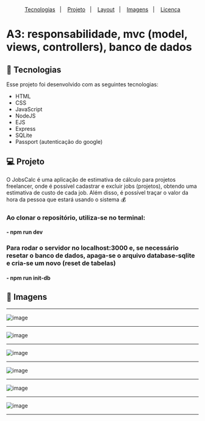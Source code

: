 

<p align="center">
  <a href="#-tecnologias">Tecnologias</a>&nbsp;&nbsp;&nbsp;|&nbsp;&nbsp;&nbsp;
  <a href="#-projeto">Projeto</a>&nbsp;&nbsp;&nbsp;|&nbsp;&nbsp;&nbsp;
  <a href="#-layout">Layout</a>&nbsp;&nbsp;&nbsp;|&nbsp;&nbsp;&nbsp;
  <a href="#-imagens">Imagens</a>&nbsp;&nbsp;&nbsp;|&nbsp;&nbsp;&nbsp;
  <a href="#memo-licença">Licença</a>
</p>

# A3: responsabilidade, mvc (model, views, controllers), banco de dados
## 🚀 Tecnologias


Esse projeto foi desenvolvido com as seguintes tecnologias:

- HTML
- CSS
- JavaScript
- NodeJS
- EJS
- Express
- SQLite
- Passport (autenticação do google)

## 💻 Projeto

O JobsCalc é uma aplicação de estimativa de cálculo para projetos freelancer, onde é possível cadastrar e excluir jobs (projetos), obtendo uma estimativa de custo de cada job. Além disso, é possível traçar o valor da hora da pessoa que estará usando o sistema 💰

### Ao clonar o repositório, utiliza-se no terminal:
#### - npm run dev 
### Para rodar o servidor no localhost:3000 e, se necessário resetar o banco de dados, apaga-se o arquivo database-sqlite e cria-se um novo (reset de tabelas)
#### - npm run init-db

## 📸 Imagens
___________________________________________________________________________________________________________________________________________________

![image](https://user-images.githubusercontent.com/75763403/114319125-7f126680-9ae6-11eb-8e7b-04cf29769173.png)
___________________________________________________________________________________________________________________________________________________
![image](https://user-images.githubusercontent.com/75763403/114319254-1d063100-9ae7-11eb-8e98-8b56d04960e7.png)
___________________________________________________________________________________________________________________________________________________
![image](https://user-images.githubusercontent.com/75763403/114319616-918d9f80-9ae8-11eb-9081-0ffad65d4482.png)
___________________________________________________________________________________________________________________________________________________
![image](https://user-images.githubusercontent.com/75763403/114319625-9ce0cb00-9ae8-11eb-923f-6a048ce6cbf3.png)
___________________________________________________________________________________________________________________________________________________
![image](https://user-images.githubusercontent.com/75763403/114319649-b71aa900-9ae8-11eb-8a19-77b610b24ecf.png)
___________________________________________________________________________________________________________________________________________________
![image](https://user-images.githubusercontent.com/75763403/114319662-c4379800-9ae8-11eb-87d0-d943c2df363a.png)
___________________________________________________________________________________________________________________________________________________

